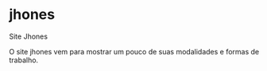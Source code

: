 jhones
======

Site Jhones

O site jhones vem para mostrar um pouco de suas modalidades e formas de trabalho.
